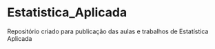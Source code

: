 # Estatistica_Aplicada
Repositório criado para publicação das aulas e trabalhos de Estatística Aplicada
